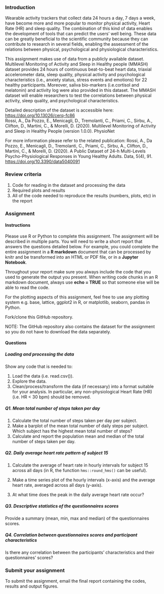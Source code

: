 ### Introduction

Wearable activity trackers that collect data 24 hours a day, 7 days a
week, have become more and more popular to monitor physical activity,
Heart Rate (HR) and sleep quality. The combination of this kind of data
enables the development of tools that can predict the users’ well being.
These data can be greatly beneficial to the scientific community because
they can contribute to research in several fields, enabling the
assessment of the relations between physical, psychological and
physiological characteristics.

This assignment makes use of data from a publicly available dataset.
Multilevel Monitoring of Activity and Sleep in Healthy people (MMASH)
dataset provides 24 hours of continuous beat-to-beat heart data,
triaxial accelerometer data, sleep quality, physical activity and
psychological characteristics (i.e., anxiety status, stress events and
emotions) for 22 healthy participants. Moreover, saliva bio-markers
(i.e.cortisol and melatonin) and activity log were also provided in this
dataset. The MMASH dataset will enable researchers to test the
correlations between physical activity, sleep quality, and psychological
characteristics.

Detailed description of the dataset is accessible here:
<https://doi.org/10.13026/cerq-fc86>  
Rossi, A., Da Pozzo, E., Menicagli, D., Tremolanti, C., Priami, C.,
Sirbu, A., Clifton, D., Martini, C., & Morelli, D. (2020). Multilevel
Monitoring of Activity and Sleep in Healthy People (version 1.0.0).
PhysioNet

For more information please refer to the related publication: Rossi, A.,
Da Pozzo, E., Menicagli, D., Tremolanti, C., Priami, C., Sirbu, A.,
Clifton, D., Martini, C., & Morelli, D. (2020). A Public Dataset of 24-h
Multi-Levels Psycho-Physiological Responses in Young Healthy Adults.
Data, 5(4), 91. <https://doi.org/10.3390/data5040091>

### Review criteria

1.  Code for reading in the dataset and processing the data
2.  Required plots and results
3.  All of the code needed to reproduce the results (numbers, plots,
    etc) in the report

### Assignment

#### Instructions

Please use R or Python to complete this assignment. The assignment will be described in multiple parts. You will need to
write a short report that answers the questions detailed below.
For example, you could complete the entire assignment in a
**R markdown** document that can be processed by knitr and be
transformed into an HTML or PDF file, or in a **Jupyter Notebook**.

Throughout your report make sure you always include the code that you
used to generate the output you present. When writing code chunks in an
R markdown document, always use **echo = TRUE** so that someone else
will be able to read the code.

For the plotting aspects of this assignment, feel free to use any
plotting system e.g. base, lattice, ggplot2 in R, or matplotlib, seaborn, pandas in Python.

Fork/clone this GitHub repository. 

NOTE: The GitHub repository also contains the dataset for the assignment
so you do not have to download the data separately.

#### Questions

##### **Loading and processing the data**

Show any code that is needed to:

1.  Load the data (i.e. read.csv()).
2.  Explore the data.
3.  Clean/process/transform the data (if necessary) into a format
    suitable for your analysis. In particular, any non-physiological
    Heart Rate (HR) (i.e. HR \< 30 bpm) should be removed.

##### **Q1. Mean total number of steps taken per day**

1.  Calculate the total number of steps taken per day per subject.
2.  Make a barplot of the mean total number of daily steps per subject. Which
    subject has the highest mean total number of steps?
3.  Calculate and report the population mean and median of the total
    number of steps taken per day.

##### **Q2. Daily average heart rate pattern of subject 15**

1.  Calculate the average of heart rate in hourly intervals for subject
    15 across all days (in R, the function `hms::round_hms()` can be useful).

2.  Make a time series plot of the hourly intervals (x-axis) and the average heart rate, averaged across all days (y-axis).

3.  At what time does the peak in the daily average heart rate occur?

##### **Q3. Descriptive statistics of the questionnaires scores**

Provide a summary (mean, min, max and median) of the questionnaires
scores.

##### **Q4. Correlation between questionnaires scores and participant characteristics**

Is there any correlation between the participants’ characteristics and
their questionnaires’ scores?

### Submit your assignment

To submit the assignment, email the final report containing the codes, results and output figures. 

